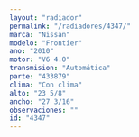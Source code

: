 ```yaml
---
layout: "radiador"
permalink: "/radiadores/4347/"
marca: "Nissan"
modelo: "Frontier"
ano: "2010"
motor: "V6 4.0"
transmision: "Automática"
parte: "433879"
clima: "Con clima"
alto: "23 5/8"
ancho: "27 3/16"
observaciones: ""
id: "4347"
---
```


